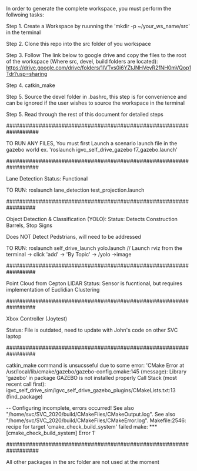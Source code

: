 In order to generate the complete workspace, you must perform the follwoing tasks:

Step 1. Create a Workspace by ruunning the 'mkdir -p ~/your_ws_name/src' in the terminal

Step 2. Clone this repo into the src folder of you workspace

Step 3. Follow The link below to google drive and copy the files to the root of the workspace (Where src, devel, build folders are located): https://drive.google.com/drive/folders/1lVTvs0i6YZtJNHVeyR2fNH0mVQop1Tdr?usp=sharing

Step 4. catkin_make

Step 5. Source the devel folder in .bashrc, this step is for convenience and can be ignored if the user wishes to source the workspace in the terminal

Step 5. Read through the rest of this document for detailed steps

##################################################################

TO RUN ANY FILES, You must first Launch a scenario launch file in the gazebo world ex. 'roslaunch igvc_self_drive_gazebo f7_gazebo.launch'

##################################################################

Lane Detection
Status: Functional

TO RUN: roslaunch lane_detection test_projection.launch

#################################################################

Object Detection & Classification (YOLO):
Status: Detects Construction Barrels, Stop Signs

Does NOT Detect Pedstrians, will need to be addressed

TO RUN: roslaunch self_drive_launch yolo.launch // Launch rviz from the terminal -> click 'add' -> 'By Topic' -> /yolo ->image

#################################################################

Point Cloud from Cepton LIDAR
Status: Sensor is fucntional, but requires implementation of Euclidian Clustering

#################################################################

Xbox Controller (Joytest)

Status: File is outdated, need to update with John's code on other SVC laptop

#################################################################

catkin_make command is unsucsseful due to some error:
'CMake Error at /usr/local/lib/cmake/gazebo/gazebo-config.cmake:145 (message): Library 'gazebo' in package GAZEBO is not installed properly Call Stack (most recent call first): igvc_self_drive_sim/igvc_self_drive_gazebo_plugins/CMakeLists.txt:13 (find_package)

-- Configuring incomplete, errors occurred! See also "/home/svc/SVC_2020/build/CMakeFiles/CMakeOutput.log". See also "/home/svc/SVC_2020/build/CMakeFiles/CMakeError.log". Makefile:2546: recipe for target 'cmake_check_build_system' failed make: *** [cmake_check_build_system] Error 1'

##################################################################

All other packages in the src folder are not used at the moment


